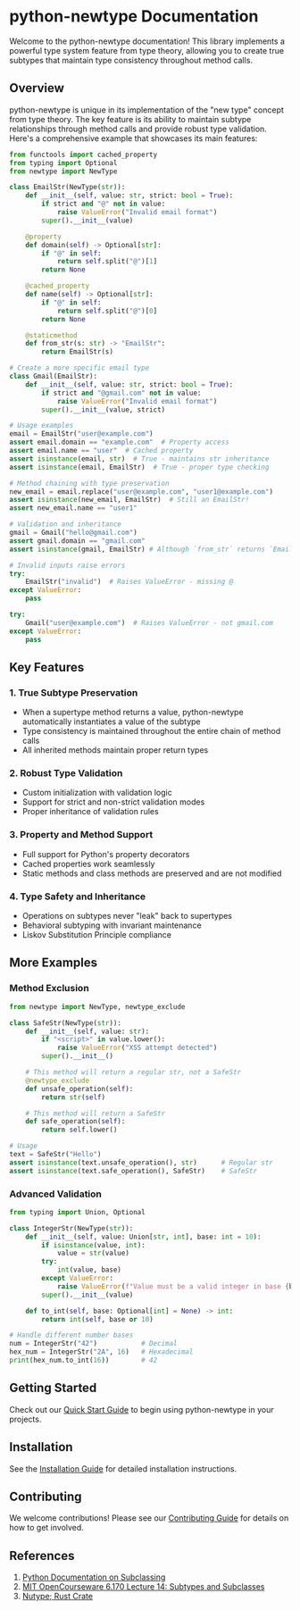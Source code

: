 # python-newtype Documentation

Welcome to the python-newtype documentation! This library implements a powerful type system feature from type theory, allowing you to create true subtypes that maintain type consistency throughout method calls.

## Overview

python-newtype is unique in its implementation of the "new type" concept from type theory. The key feature is its ability to maintain subtype relationships through method calls and provide robust type validation. Here's a comprehensive example that showcases its main features:

```python
from functools import cached_property
from typing import Optional
from newtype import NewType

class EmailStr(NewType(str)):
    def __init__(self, value: str, strict: bool = True):
        if strict and "@" not in value:
            raise ValueError("Invalid email format")
        super().__init__(value)

    @property
    def domain(self) -> Optional[str]:
        if "@" in self:
            return self.split("@")[1]
        return None

    @cached_property
    def name(self) -> Optional[str]:
        if "@" in self:
            return self.split("@")[0]
        return None

    @staticmethod
    def from_str(s: str) -> "EmailStr":
        return EmailStr(s)

# Create a more specific email type
class Gmail(EmailStr):
    def __init__(self, value: str, strict: bool = True):
        if strict and "@gmail.com" not in value:
            raise ValueError("Invalid email format")
        super().__init__(value, strict)

# Usage examples
email = EmailStr("user@example.com")
assert email.domain == "example.com"  # Property access
assert email.name == "user"  # Cached property
assert isinstance(email, str)  # True - maintains str inheritance
assert isinstance(email, EmailStr)  # True - proper type checking

# Method chaining with type preservation
new_email = email.replace("user@example.com", "user1@example.com")
assert isinstance(new_email, EmailStr)  # Still an EmailStr!
assert new_email.name == "user1"

# Validation and inheritance
gmail = Gmail("hello@gmail.com")
assert gmail.domain == "gmail.com"
assert isinstance(gmail, EmailStr) # Although `from_str` returns `EmailStr`, which is the supertype, the subtype is not constructed

# Invalid inputs raise errors
try:
    EmailStr("invalid")  # Raises ValueError - missing @
except ValueError:
    pass

try:
    Gmail("user@example.com")  # Raises ValueError - not gmail.com
except ValueError:
    pass
```

## Key Features

### 1. True Subtype Preservation
- When a supertype method returns a value, python-newtype automatically instantiates a value of the subtype
- Type consistency is maintained throughout the entire chain of method calls
- All inherited methods maintain proper return types

### 2. Robust Type Validation
- Custom initialization with validation logic
- Support for strict and non-strict validation modes
- Proper inheritance of validation rules

### 3. Property and Method Support
- Full support for Python's property decorators
- Cached properties work seamlessly
- Static methods and class methods are preserved and are not modified

### 4. Type Safety and Inheritance
- Operations on subtypes never "leak" back to supertypes
- Behavioral subtyping with invariant maintenance
- Liskov Substitution Principle compliance

## More Examples

### Method Exclusion
```python
from newtype import NewType, newtype_exclude

class SafeStr(NewType(str)):
    def __init__(self, value: str):
        if "<script>" in value.lower():
            raise ValueError("XSS attempt detected")
        super().__init__()

    # This method will return a regular str, not a SafeStr
    @newtype_exclude
    def unsafe_operation(self):
        return str(self)

    # This method will return a SafeStr
    def safe_operation(self):
        return self.lower()

# Usage
text = SafeStr("Hello")
assert isinstance(text.unsafe_operation(), str)      # Regular str
assert isinstance(text.safe_operation(), SafeStr)    # SafeStr
```

### Advanced Validation
```python
from typing import Union, Optional

class IntegerStr(NewType(str)):
    def __init__(self, value: Union[str, int], base: int = 10):
        if isinstance(value, int):
            value = str(value)
        try:
            int(value, base)
        except ValueError:
            raise ValueError(f"Value must be a valid integer in base {base}")
        super().__init__(value)

    def to_int(self, base: Optional[int] = None) -> int:
        return int(self, base or 10)

# Handle different number bases
num = IntegerStr("42")           # Decimal
hex_num = IntegerStr("2A", 16)   # Hexadecimal
print(hex_num.to_int(16))        # 42
```

## Getting Started

Check out our [Quick Start Guide](getting-started/quickstart.md) to begin using python-newtype in your projects.

## Installation

See the [Installation Guide](getting-started/installation.md) for detailed installation instructions.

## Contributing

We welcome contributions! Please see our [Contributing Guide](development/contributing.md) for details on how to get involved.

## References

1. [Python Documentation on Subclassing](https://docs.python.org/3/extending/newtypes_tutorial.html#subclassing-other-types)
2. [MIT OpenCourseware 6.170 Lecture 14: Subtypes and Subclasses](https://ocw.mit.edu/courses/6-170-laboratory-in-software-engineering-fall-2005/9ed2c853eea2311adeadfcc0de284114_lec14.pdf)
3. [Nutype; Rust Crate](https://crates.io/crates/nutype)
